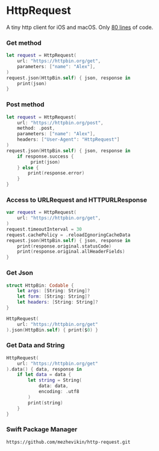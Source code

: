 # HttpRequest

A tiny http client for iOS and macOS. Only [80 lines](Sources/HttpRequest/HttpRequest.swift) of code.

### Get method

```swift
let request = HttpRequest(
    url: "https://httpbin.org/get",
    parameters: ["name": "Alex"],
)
request.json(HttpBin.self) { json, response in
    print(json)
}
```

### Post method

```swift
let request = HttpRequest(
    url: "https://httpbin.org/post",
    method: .post,
    parameters: ["name": "Alex"],
    headers: ["User-Agent": "HttpRequest"]
)
request.json(HttpBin.self) { json, response in
    if response.success {
         print(json)
    } else {
        print(response.error)
    }
}
```

### Access to URLRequest and HTTPURLResponse

```swift
var request = HttpRequest(
    url: "https://httpbin.org/get",
)
request.timeoutInterval = 30
request.cachePolicy = .reloadIgnoringCacheData
request.json(HttpBin.self) { json, response in
    print(response.original.statusCode)
    print(response.original.allHeaderFields)
}
```

### Get Json

```swift
struct HttpBin: Codable {
    let args: [String: String]?
    let form: [String: String]?
    let headers: [String: String]?
}

HttpRequest(
    url: "https://httpbin.org/get"
).json(HttpBin.self) { print($0) }
```

### Get Data and String

```swift
HttpRequest(
    url: "https://httpbin.org/get"
).data() { data, response in
    if let data = data {
        let string = String(
            data: data,
            encoding: .utf8
        )
        print(string)
    }
}

```

### Swift Package Manager

```
https://github.com/mezhevikin/http-request.git
```
